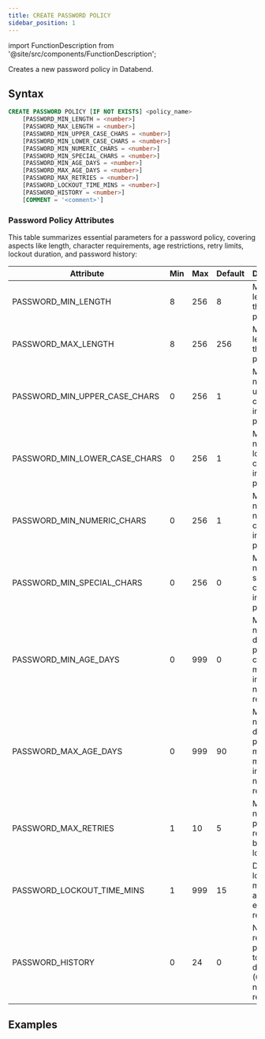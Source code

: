 ```yaml
---
title: CREATE PASSWORD POLICY
sidebar_position: 1
---
```

import FunctionDescription from '@site/src/components/FunctionDescription';

<FunctionDescription description="Introduced or updated: v1.2.283"/>

Creates a new password policy in Databend.

## Syntax

```sql
CREATE PASSWORD POLICY [IF NOT EXISTS] <policy_name>
    [PASSWORD_MIN_LENGTH = <number>]
    [PASSWORD_MAX_LENGTH = <number>]
    [PASSWORD_MIN_UPPER_CASE_CHARS = <number>]
    [PASSWORD_MIN_LOWER_CASE_CHARS = <number>]
    [PASSWORD_MIN_NUMERIC_CHARS = <number>]
    [PASSWORD_MIN_SPECIAL_CHARS = <number>]
    [PASSWORD_MIN_AGE_DAYS = <number>]
    [PASSWORD_MAX_AGE_DAYS = <number>]
    [PASSWORD_MAX_RETRIES = <number>]
    [PASSWORD_LOCKOUT_TIME_MINS = <number>]
    [PASSWORD_HISTORY = <number>]
    [COMMENT = '<comment>']
```

### Password Policy Attributes

This table summarizes essential parameters for a password policy, covering aspects like length, character requirements, age restrictions, retry limits, lockout duration, and password history:

| Attribute                     | Min | Max | Default | Description                                                                          |
|-------------------------------|-----|-----|---------|--------------------------------------------------------------------------------------|
| PASSWORD_MIN_LENGTH           | 8   | 256 | 8       | Minimum length of the password                                                       |
| PASSWORD_MAX_LENGTH           | 8   | 256 | 256     | Maximum length of the password                                                       |
| PASSWORD_MIN_UPPER_CASE_CHARS | 0   | 256 | 1       | Minimum number of uppercase characters in the password                               |
| PASSWORD_MIN_LOWER_CASE_CHARS | 0   | 256 | 1       | Minimum number of lowercase characters in the password                               |
| PASSWORD_MIN_NUMERIC_CHARS    | 0   | 256 | 1       | Minimum number of numeric characters in the password                                 |
| PASSWORD_MIN_SPECIAL_CHARS    | 0   | 256 | 0       | Minimum number of special characters in the password                                 |
| PASSWORD_MIN_AGE_DAYS         | 0   | 999 | 0       | Minimum number of days before password can be modified (0 indicates no restriction)  |
| PASSWORD_MAX_AGE_DAYS         | 0   | 999 | 90      | Maximum number of days before password must be modified (0 indicates no restriction) |
| PASSWORD_MAX_RETRIES          | 1   | 10  | 5       | Maximum number of password retries before lockout                                    |
| PASSWORD_LOCKOUT_TIME_MINS    | 1   | 999 | 15      | Duration of lockout in minutes after exceeding retries                               |
| PASSWORD_HISTORY              | 0   | 24  | 0       | Number of recent passwords to check for duplication (0 indicates no restriction)     |

## Examples

